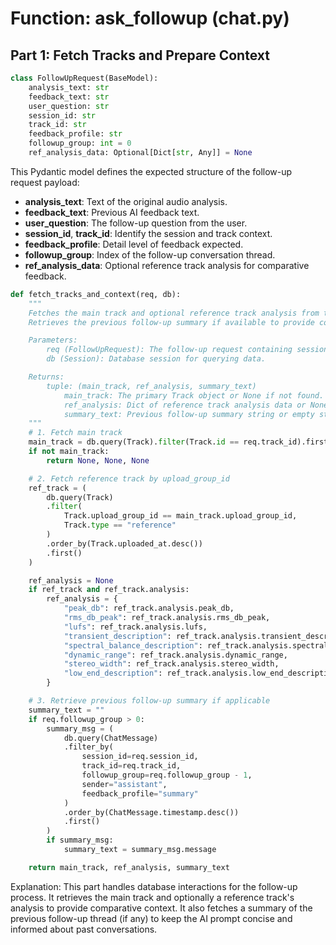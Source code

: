 # Function: ask_followup (chat.py)

## Part 1: Fetch Tracks and Prepare Context

```python
class FollowUpRequest(BaseModel):
    analysis_text: str
    feedback_text: str
    user_question: str
    session_id: str
    track_id: str
    feedback_profile: str
    followup_group: int = 0
    ref_analysis_data: Optional[Dict[str, Any]] = None
```
    
This Pydantic model defines the expected structure of the follow-up request payload:

- **analysis_text**: Text of the original audio analysis.  
- **feedback_text**: Previous AI feedback text.  
- **user_question**: The follow-up question from the user.  
- **session_id**, **track_id**: Identify the session and track context.  
- **feedback_profile**: Detail level of feedback expected.  
- **followup_group**: Index of the follow-up conversation thread.  
- **ref_analysis_data**: Optional reference track analysis for comparative feedback.
    
```python
def fetch_tracks_and_context(req, db):
    """
    Fetches the main track and optional reference track analysis from the database.
    Retrieves the previous follow-up summary if available to provide context for the AI prompt.

    Parameters:
        req (FollowUpRequest): The follow-up request containing session, track, and follow-up group info.
        db (Session): Database session for querying data.

    Returns:
        tuple: (main_track, ref_analysis, summary_text)
            main_track: The primary Track object or None if not found.
            ref_analysis: Dict of reference track analysis data or None.
            summary_text: Previous follow-up summary string or empty string.
    """
    # 1. Fetch main track
    main_track = db.query(Track).filter(Track.id == req.track_id).first()
    if not main_track:
        return None, None, None

    # 2. Fetch reference track by upload_group_id
    ref_track = (
        db.query(Track)
        .filter(
            Track.upload_group_id == main_track.upload_group_id,
            Track.type == "reference"
        )
        .order_by(Track.uploaded_at.desc())
        .first()
    )

    ref_analysis = None
    if ref_track and ref_track.analysis:
        ref_analysis = {
            "peak_db": ref_track.analysis.peak_db,
            "rms_db_peak": ref_track.analysis.rms_db_peak,
            "lufs": ref_track.analysis.lufs,
            "transient_description": ref_track.analysis.transient_description,
            "spectral_balance_description": ref_track.analysis.spectral_balance_description,
            "dynamic_range": ref_track.analysis.dynamic_range,
            "stereo_width": ref_track.analysis.stereo_width,
            "low_end_description": ref_track.analysis.low_end_description,
        }

    # 3. Retrieve previous follow-up summary if applicable
    summary_text = ""
    if req.followup_group > 0:
        summary_msg = (
            db.query(ChatMessage)
            .filter_by(
                session_id=req.session_id,
                track_id=req.track_id,
                followup_group=req.followup_group - 1,
                sender="assistant",
                feedback_profile="summary"
            )
            .order_by(ChatMessage.timestamp.desc())
            .first()
        )
        if summary_msg:
            summary_text = summary_msg.message

    return main_track, ref_analysis, summary_text
```

Explanation:
This part handles database interactions for the follow-up process. 
It retrieves the main track and optionally a reference track's analysis to provide comparative context. 
It also fetches a summary of the previous follow-up thread (if any) to keep the AI prompt concise 
and informed about past conversations.